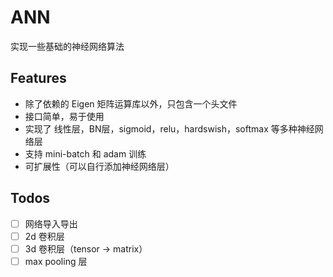 # ANN
实现一些基础的神经网络算法

## Features

- 除了依赖的 Eigen 矩阵运算库以外，只包含一个头文件
- 接口简单，易于使用
- 实现了 线性层，BN层，sigmoid，relu，hardswish，softmax 等多种神经网络层
- 支持 mini-batch 和 adam 训练
- 可扩展性（可以自行添加神经网络层）

## Todos
- [ ] 网络导入导出
- [ ] 2d 卷积层
- [ ] 3d 卷积层（tensor -> matrix）
- [ ] max pooling 层
